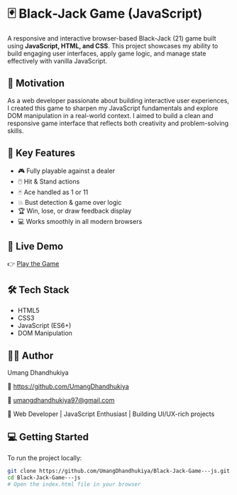 # 🃏 Black‑Jack Game (JavaScript)

A responsive and interactive browser-based Black‑Jack (21) game built using **JavaScript, HTML, and CSS**. This project showcases my ability to build engaging user interfaces, apply game logic, and manage state effectively with vanilla JavaScript.

## 🚀 Motivation

As a web developer passionate about building interactive user experiences, I created this game to sharpen my JavaScript fundamentals and explore DOM manipulation in a real-world context. I aimed to build a clean and responsive game interface that reflects both creativity and problem-solving skills.

## 🌟 Key Features

- 🎮 Fully playable against a dealer
- 🖱️ Hit & Stand actions
- 🃏 Ace handled as 1 or 11
- 💥 Bust detection & game over logic
- 🏆 Win, lose, or draw feedback display
- 💻 Works smoothly in all modern browsers

## 🧪 Live Demo

👉 [Play the Game](https://black-jack-game-js-mu.vercel.app/)

## 🛠️ Tech Stack

- HTML5
- CSS3
- JavaScript (ES6+)
- DOM Manipulation

## 🙋‍♂️ Author
Umang Dhandhukiya

🔗 https://github.com/UmangDhandhukiya

📧 umangdhandhukiya97@gmail.com

💼 Web Developer | JavaScript Enthusiast | Building UI/UX-rich projects

## 💻 Getting Started

To run the project locally:

```bash
git clone https://github.com/UmangDhandhukiya/Black-Jack-Game---js.git
cd Black-Jack-Game---js
# Open the index.html file in your browser

